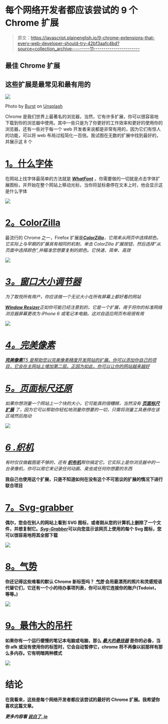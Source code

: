 # 每个网络开发者都应该尝试的 9 个 Chrome 扩展

> 原文：<https://javascript.plainenglish.io/9-chrome-extensions-that-every-web-developer-should-try-42bf3aafc4bd?source=collection_archive---------11----------------------->

## 最佳 Chrome 扩展

## 这些扩展是最常见和最有用的

![](img/999a9914fbbfb23863e69028480ab6cf.png)

Photo by [Burst](https://unsplash.com/@burst?utm_source=unsplash&utm_medium=referral&utm_content=creditCopyText) on [Unsplash](https://unsplash.com/?utm_source=unsplash&utm_medium=referral&utm_content=creditCopyText)

Chrome 是我们世界上最著名的浏览器，当然，它有许多扩展，你可以很容易地下载到你的浏览器中使用。其中一些只是为了你更好的工作效率和更好的使用你的浏览器，还有一些对于每一个 web 开发者来说都是非常有用的，因为它们有惊人的功能，可以将 web 布局过程简化一百倍。我试图在无数的扩展中找到最好的，并展示这 8 个

# [1。什么字体](https://chrome.google.com/webstore/detail/whatfont/jabopobgcpjmedljpbcaablpmlmfcogm)

在网站上找字体最简单的方法就是 [***WhatFont***](https://chrome.google.com/webstore/detail/whatfont/jabopobgcpjmedljpbcaablpmlmfcogm) 。你需要做的一切就是点击字体扩展图标，并开始在整个网站上移动光标，当你将鼠标悬停在文本上时，他会显示这是什么字体

![](img/61a90fa85c2960cca13dc558af8d8108.png)

# [2。ColorZilla](https://chrome.google.com/webstore/detail/colorzilla/bhlhnicpbhignbdhedgjhgdocnmhomnp)

最流行的 Chrome 之一，Firefox 扩展是[***ColorZilla***](https://chrome.google.com/webstore/detail/colorzilla/bhlhnicpbhignbdhedgjhgdocnmhomnp)*，它用来从网页中选择颜色。它实际上与早期的扩展具有相同的机制，单击 ColorZilla 扩展按钮，然后选择“从页面中选择颜色”,并瞄准您想要复制的颜色。它快速、简单、高效*

*![](img/ee38d378582274bf9509e389f66db655.png)*

# *[3。窗口大小调节器](https://chrome.google.com/webstore/detail/window-resizer/kkelicaakdanhinjdeammmilcgefonfh)*

*为了取悦所有用户，你应该做一个无论大小在所有屏幕上都好看的网站*

*[***Window Resizer***](https://chrome.google.com/webstore/detail/window-resizer/kkelicaakdanhinjdeammmilcgefonfh)正如你可能已经注意到的，它是一个扩展，用于将你的标准网络浏览器屏幕更改为 iPhone 6 或笔记本电脑。这对自适应网页布局很有用*

*![](img/0785de25844d1443a07b45b73407336d.png)*

# *[4。完美像素](https://chrome.google.com/webstore/detail/perfectpixel-by-welldonec/dkaagdgjmgdmbnecmcefdhjekcoceebi)*

*[***完美像素***T5 是帮助您以完美像素精度开发网站的扩展。你可以添加你自己的项目，它会在主网站上增加第二层。正因为如此，你可以让你的网站越来越好](https://chrome.google.com/webstore/detail/perfectpixel-by-welldonec/dkaagdgjmgdmbnecmcefdhjekcoceebi)*

# *[5。页面标尺还原](https://chrome.google.com/webstore/detail/loom-for-chrome/liecbddmkiiihnedobmlmillhodjkdmb)*

*如果你想测量一个网站上一个块的大小，它可能真的很糟糕，当然没有 [***页面标尺扩展***](https://chrome.google.com/webstore/detail/page-ruler-redux/giejhjebcalaheckengmchjekofhhmal) 了，因为它可以帮助你轻松地测量你想要的一切，只需将测量工具悬停在该区域然后拖动*

*![](img/9417b97ae2344768d6c989fac7ef3e1a.png)*

# *[6 .织机](https://chrome.google.com/webstore/detail/loom-for-chrome/liecbddmkiiihnedobmlmillhodjkdmb)*

*有时仅仅做截图是不够的，还有 [***织布机***](https://chrome.google.com/webstore/detail/loom-for-chrome/liecbddmkiiihnedobmlmillhodjkdmb)*帮你搞定它。它实际上是你浏览器中的一台录像机，你可以用它来记录任何动画、臭虫或任何你想要的东西**

**我自己也使用这个扩展，只是不知道如何在没有这个不可思议的扩展的情况下进行联合项目**

# **[7。Svg-grabber](https://chrome.google.com/webstore/detail/svg-grabber-get-all-the-s/ndakggdliegnegeclmfgodmgemdokdmg)**

**偶尔，您会在别人的网站上看到 SVG 图标，或者刚从您的计算机上删除了一个文件，并想复制它。[***Svg-Grabber***](https://chrome.google.com/webstore/detail/svg-grabber-get-all-the-s/ndakggdliegnegeclmfgodmgemdokdmg)可以向您显示该网页上使用的每个 Svg 图标，您可以很容易地将其全部下载**

**![](img/7a152823e833da05316152cf60bc9189.png)**

# **[8。气势](https://chrome.google.com/webstore/detail/momentum/laookkfknpbbblfpciffpaejjkokdgca?hl=en)**

**你还记得这些难看的默认 Chrome 新标签吗？ [***气势***](https://chrome.google.com/webstore/detail/momentum/laookkfknpbbblfpciffpaejjkokdgca?hl=en) 会用最漂亮的照片和灵感短语代替它们，它还有一个小的待办事项列表，你可以用它连接你的账户(Todoist，等等。)**

**![](img/1eb37d1015821703e3c6d86ab742d406.png)**

# **[9。最伟大的吊杆](https://chrome.google.com/webstore/detail/the-great-suspender-origi/ahmkjjgdligadogjedmnogbpbcpofeeo?hl=en)**

**如果你有一个运行缓慢的笔记本电脑或电脑，那么 [***最大的悬挂器***](https://chrome.google.com/webstore/detail/the-great-suspender-origi/ahmkjjgdligadogjedmnogbpbcpofeeo?hl=en) 是你的必备，当你 afk 或没有使用你的标签时，它会自动暂停它，chrome 将不再像以前那样有那么多内存。它有明暗两种模式**

**![](img/707fe3f5f26cb34f56a36e1686c9e1f6.png)**

# **结论**

**在我看来，这些是每个网络开发者都应该尝试的最好的 Chrome 扩展。我希望你喜欢这篇文章。**

***更多内容看* [***说白了. io***](https://plainenglish.io/)**